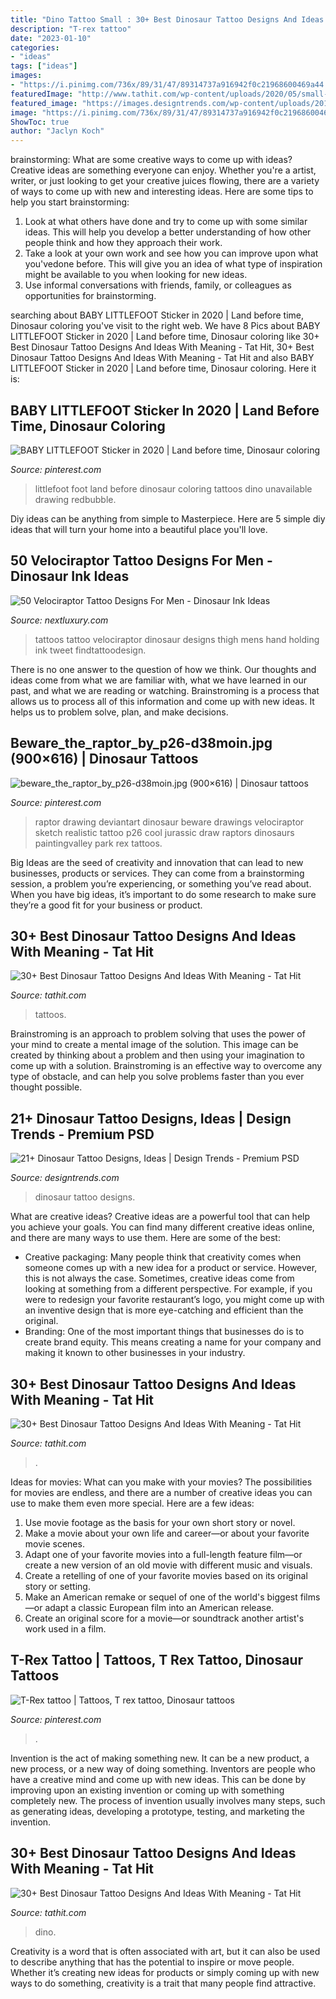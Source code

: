 ```yaml
---
title: "Dino Tattoo Small : 30+ Best Dinosaur Tattoo Designs And Ideas With Meaning"
description: "T-rex tattoo"
date: "2023-01-10"
categories:
- "ideas"
tags: ["ideas"]
images:
- "https://i.pinimg.com/736x/89/31/47/89314737a916942f0c21968600469a44.jpg"
featuredImage: "http://www.tathit.com/wp-content/uploads/2020/05/small-dino-tattoos.jpg"
featured_image: "https://images.designtrends.com/wp-content/uploads/2016/09/07155845/Green-Dinosaur-Tattoo.jpg"
image: "https://i.pinimg.com/736x/89/31/47/89314737a916942f0c21968600469a44.jpg"
ShowToc: true
author: "Jaclyn Koch"
---
```



brainstorming: What are some creative ways to come up with ideas?
Creative ideas are something everyone can enjoy. Whether you're a artist, writer, or just looking to get your creative juices flowing, there are a variety of ways to come up with new and interesting ideas. Here are some tips to help you start brainstorming: 
1. Look at what others have done and try to come up with some similar ideas. This will help you develop a better understanding of how other people think and how they approach their work. 
2. Take a look at your own work and see how you can improve upon what you'vedone before. This will give you an idea of what type of inspiration might be available to you when looking for new ideas. 
3. Use informal conversations with friends, family, or colleagues as opportunities for brainstorming.

	

		
searching about BABY LITTLEFOOT Sticker in 2020 | Land before time, Dinosaur coloring you've visit to the right web. We have 8 Pics about BABY LITTLEFOOT Sticker in 2020 | Land before time, Dinosaur coloring like 30+ Best Dinosaur Tattoo Designs And Ideas With Meaning - Tat Hit, 30+ Best Dinosaur Tattoo Designs And Ideas With Meaning - Tat Hit and also BABY LITTLEFOOT Sticker in 2020 | Land before time, Dinosaur coloring. Here it is:
		
    
## BABY LITTLEFOOT Sticker In 2020 | Land Before Time, Dinosaur Coloring

<img loading=lazy src="https://i.pinimg.com/736x/f6/3c/f1/f63cf1697fb0fc76eb8c85639c74f557.jpg" onerror="this.onerror=null;this.src='https://tse2.mm.bing.net/th?id=OIP.q7DYTOPE3gkTp4Jimta4IwAAAA&amp;pid=15.1';" alt="BABY LITTLEFOOT Sticker in 2020 | Land before time, Dinosaur coloring">

_Source: pinterest.com_

>littlefoot foot land before dinosaur coloring tattoos dino unavailable drawing redbubble. 

	

Diy ideas can be anything from simple to Masterpiece. Here are 5 simple diy ideas that will turn your home into a beautiful place you'll love.

    
## 50 Velociraptor Tattoo Designs For Men - Dinosaur Ink Ideas

<img loading=lazy src="http://nextluxury.com/wp-content/uploads/mens-hand-holding-velociraptor-thigh-tattoos.jpg" onerror="this.onerror=null;this.src='https://tse2.mm.bing.net/th?id=OIP.OvVDL35PbFnK2e9X-A2z7wHaIr&amp;pid=15.1';" alt="50 Velociraptor Tattoo Designs For Men - Dinosaur Ink Ideas">

_Source: nextluxury.com_

>tattoos tattoo velociraptor dinosaur designs thigh mens hand holding ink tweet findtattoodesign. 

	

There is no one answer to the question of how we think. Our thoughts and ideas come from what we are familiar with, what we have learned in our past, and what we are reading or watching. Brainstroming is a process that allows us to process all of this information and come up with new ideas. It helps us to problem solve, plan, and make decisions.

    
## Beware_the_raptor_by_p26-d38moin.jpg (900×616) | Dinosaur Tattoos

<img loading=lazy src="https://i.pinimg.com/736x/bc/6d/f0/bc6df0061cad46660b15b19ea85341f7--velociraptor-tattoo-raptors.jpg" onerror="this.onerror=null;this.src='https://tse2.mm.bing.net/th?id=OIP.TTgWdK3xCX2n2rKacOb7xgHaFD&amp;pid=15.1';" alt="beware_the_raptor_by_p26-d38moin.jpg (900×616) | Dinosaur tattoos">

_Source: pinterest.com_

>raptor drawing deviantart dinosaur beware drawings velociraptor sketch realistic tattoo p26 cool jurassic draw raptors dinosaurs paintingvalley park rex tattoos. 

	

Big Ideas are the seed of creativity and innovation that can lead to new businesses, products or services. They can come from a brainstorming session, a problem you’re experiencing, or something you’ve read about. When you have big ideas, it’s important to do some research to make sure they’re a good fit for your business or product.

    
## 30+ Best Dinosaur Tattoo Designs And Ideas With Meaning - Tat Hit

<img loading=lazy src="http://www.tathit.com/wp-content/uploads/2020/05/dinosaur-tattoo-small.jpg" onerror="this.onerror=null;this.src='https://tse3.mm.bing.net/th?id=OIP.bbNYeruZJ6uwk45yTDEUNgHaGg&amp;pid=15.1';" alt="30+ Best Dinosaur Tattoo Designs And Ideas With Meaning - Tat Hit">

_Source: tathit.com_

>tattoos. 

	

Brainstroming is an approach to problem solving that uses the power of your mind to create a mental image of the solution. This image can be created by thinking about a problem and then using your imagination to come up with a solution. Brainstroming is an effective way to overcome any type of obstacle, and can help you solve problems faster than you ever thought possible.

    
## 21+ Dinosaur Tattoo Designs, Ideas | Design Trends - Premium PSD

<img loading=lazy src="https://images.designtrends.com/wp-content/uploads/2016/09/07155845/Green-Dinosaur-Tattoo.jpg" onerror="this.onerror=null;this.src='https://tse4.mm.bing.net/th?id=OIP.oTeZqR6fwHeiy671PsNB9QHaHa&amp;pid=15.1';" alt="21+ Dinosaur Tattoo Designs, Ideas | Design Trends - Premium PSD">

_Source: designtrends.com_

>dinosaur tattoo designs. 

	

What are creative ideas?
Creative ideas are a powerful tool that can help you achieve your goals. You can find many different creative ideas online, and there are many ways to use them. Here are some of the best:  
- Creative packaging: Many people think that creativity comes when someone comes up with a new idea for a product or service. However, this is not always the case. Sometimes, creative ideas come from looking at something from a different perspective. For example, if you were to redesign your favorite restaurant’s logo, you might come up with an inventive design that is more eye-catching and efficient than the original. 
- Branding: One of the most important things that businesses do is to create brand equity. This means creating a name for your company and making it known to other businesses in your industry.

    
## 30+ Best Dinosaur Tattoo Designs And Ideas With Meaning - Tat Hit

<img loading=lazy src="http://www.tathit.com/wp-content/uploads/2020/05/traditional-dinosaur-tattoos.jpg" onerror="this.onerror=null;this.src='https://tse3.mm.bing.net/th?id=OIP.w7oO7ktSonyxG6NZeZ3EqQHaGZ&amp;pid=15.1';" alt="30+ Best Dinosaur Tattoo Designs And Ideas With Meaning - Tat Hit">

_Source: tathit.com_

>. 

	

Ideas for movies: What can you make with your movies?
The possibilities for movies are endless, and there are a number of creative ideas you can use to make them even more special. Here are a few ideas:
1. Use movie footage as the basis for your own short story or novel.
2. Make a movie about your own life and career—or about your favorite movie scenes.
3. Adapt one of your favorite movies into a full-length feature film—or create a new version of an old movie with different music and visuals.
4. Create a retelling of one of your favorite movies based on its original story or setting.
5. Make an American remake or sequel of one of the world's biggest films—or adapt a classic European film into an American release.
6. Create an original score for a movie—or soundtrack another artist's work used in a film.
    
## T-Rex Tattoo | Tattoos, T Rex Tattoo, Dinosaur Tattoos

<img loading=lazy src="https://i.pinimg.com/736x/89/31/47/89314737a916942f0c21968600469a44.jpg" onerror="this.onerror=null;this.src='https://tse1.mm.bing.net/th?id=OIP.kT7TAZXQ0afLisVVIn4sNgHaIY&amp;pid=15.1';" alt="T-Rex tattoo | Tattoos, T rex tattoo, Dinosaur tattoos">

_Source: pinterest.com_

>. 

	

Invention is the act of making something new. It can be a new product, a new process, or a new way of doing something. Inventors are people who have a creative mind and come up with new ideas. This can be done by improving upon an existing invention or coming up with something completely new. The process of invention usually involves many steps, such as generating ideas, developing a prototype, testing, and marketing the invention.

    
## 30+ Best Dinosaur Tattoo Designs And Ideas With Meaning - Tat Hit

<img loading=lazy src="http://www.tathit.com/wp-content/uploads/2020/05/small-dino-tattoos.jpg" onerror="this.onerror=null;this.src='https://tse2.mm.bing.net/th?id=OIP.OgoG-RM8XKQTuW-abJH8ewHaGH&amp;pid=15.1';" alt="30+ Best Dinosaur Tattoo Designs And Ideas With Meaning - Tat Hit">

_Source: tathit.com_

>dino. 

	

Creativity is a word that is often associated with art, but it can also be used to describe anything that has the potential to inspire or move people. Whether it’s creating new ideas for products or simply coming up with new ways to do something, creativity is a trait that many people find attractive.

